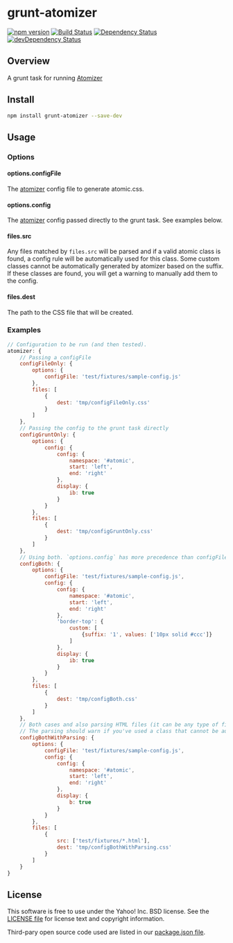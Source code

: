 # grunt-atomizer 

[![npm version](https://badge.fury.io/js/grunt-atomizer.svg)](http://badge.fury.io/js/grunt-atomizer)
[![Build Status](https://travis-ci.org/yahoo/grunt-atomizer.svg?branch=master)](https://travis-ci.org/yahoo/grunt-atomizer)
[![Dependency Status](https://david-dm.org/yahoo/grunt-atomizer.svg)](https://david-dm.org/yahoo/grunt-atomizer)
[![devDependency Status](https://david-dm.org/yahoo/grunt-atomizer/dev-status.svg)](https://david-dm.org/yahoo/grunt-atomizer#info=devDependencies)

## Overview

A grunt task for running [Atomizer](http://github.com/yahoo/atomizer)

## Install

```bash
npm install grunt-atomizer --save-dev
```

## Usage

### Options

#### options.configFile

The [atomizer](/yahoo/atomizer) config file to generate atomic.css.

#### options.config

The [atomizer](/yahoo/atomizer) config passed directly to the grunt task. See examples below.

#### files.src

Any files matched by `files.src` will be parsed and if a valid atomic class is found, a config rule will be automatically used for this class. Some custom classes cannot be automatically generated by atomizer based on the suffix. If these classes are found, you will get a warning to manually add them to the config.

#### files.dest

The path to the CSS file that will be created.

### Examples

```javascript
// Configuration to be run (and then tested).
atomizer: {
    // Passing a configFile
    configFileOnly: {
        options: {
            configFile: 'test/fixtures/sample-config.js'
        },
        files: [
            {
                dest: 'tmp/configFileOnly.css'
            }
        ]
    },
    // Passing the config to the grunt task directly
    configGruntOnly: {
        options: {
            config: {
                config: {
                    namespace: '#atomic',
                    start: 'left',
                    end: 'right'
                },
                display: {
                    ib: true
                }
            }
        },
        files: [
            {
                dest: 'tmp/configGruntOnly.css'
            }
        ]
    },
    // Using both. `options.config` has more precedence than configFile.
    configBoth: {
        options: {
            configFile: 'test/fixtures/sample-config.js',
            config: {
                config: {
                    namespace: '#atomic',
                    start: 'left',
                    end: 'right'
                },
                'border-top': {
                    custom: [
                        {suffix: '1', values: ['10px solid #ccc']}
                    ]
                },
                display: {
                    ib: true
                }
            }
        },
        files: [
            {
                dest: 'tmp/configBoth.css'
            }
        ]
    },
    // Both cases and also parsing HTML files (it can be any type of file)
    // The parsing should warn if you've used a class that cannot be automatically be generated and you should manually add in the config
    configBothWithParsing: {
        options: {
            configFile: 'test/fixtures/sample-config.js',
            config: {
                config: {
                    namespace: '#atomic',
                    start: 'left',
                    end: 'right'
                },
                display: {
                    b: true
                }
            }
        },
        files: [
            {
                src: ['test/fixtures/*.html'],
                dest: 'tmp/configBothWithParsing.css'
            }
        ]
    }
}
```

## License

This software is free to use under the Yahoo! Inc. BSD license.
See the [LICENSE file][] for license text and copyright information.

[LICENSE file]: https://github.com/yahoo/grunt-atomizer/blob/master/LICENSE.md

Third-pary open source code used are listed in our [package.json file]( https://github.com/yahoo/grunt-atomizer/blob/master/package.json).
